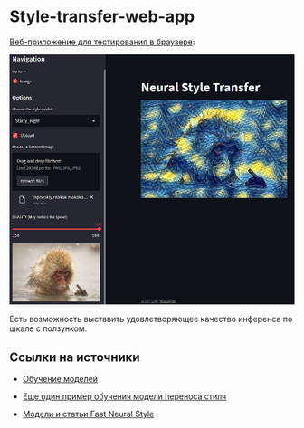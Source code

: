 # Style-transfer-web-app

[Веб-приложение для тестирования в браузере](https://style-transfer-web-app-khavi.streamlit.app/):

![alt text](image.png)

Есть возможность выставить удовлетворяющее качество инференса по шкале с ползунком.

## Ссылки на источники

* [Обучение моделей](https://github.com/khav-i/nn_works/blob/master/Style%20transfer/README.md)

* [Еще один пример обучения модели переноса стиля](https://github.com/malraharsh/Neural-Style-Transfer/tree/main)

* [Модели и статьи Fast Neural Style](https://github.com/jcjohnson/fast-neural-style)
